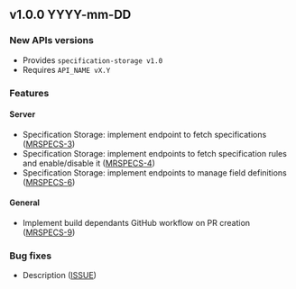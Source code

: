 ## v1.0.0 YYYY-mm-DD
### New APIs versions
* Provides `specification-storage v1.0`
* Requires `API_NAME vX.Y`

### Features
#### Server
* Specification Storage: implement endpoint to fetch specifications ([MRSPECS-3](https://folio-org.atlassian.net//browse/MRSPECS-3))
* Specification Storage: implement endpoints to fetch specification rules and enable/disable it ([MRSPECS-4](https://folio-org.atlassian.net//browse/MRSPECS-4))
* Specification Storage: implement endpoints to manage field definitions ([MRSPECS-6](https://folio-org.atlassian.net//browse/MRSPECS-4))
#### General
* Implement build dependants GitHub workflow on PR creation ([MRSPECS-9](https://folio-org.atlassian.net//browse/MRSPECS-9))

### Bug fixes
* Description ([ISSUE](https://folio-org.atlassian.net/browse/ISSUE))
